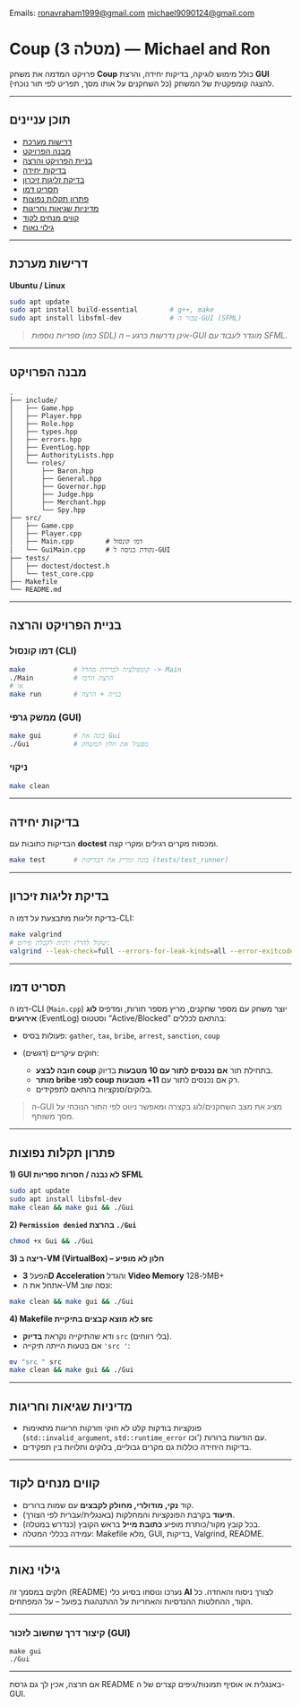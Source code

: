 Emails: ronavraham1999@gmail.com michael9090124@gmail.com

# Coup (מטלה 3) — Michael and Ron





פרויקט המדמה את משחק **Coup** כולל מימוש לוגיקה, בדיקות יחידה, והרצת **GUI** להצגה קומפקטית של המשחק (כל השחקנים על אותו מסך, תפריט לפי תור נוכחי).

---

## תוכן עניינים

* [דרישות מערכת](#דרישות-מערכת)
* [מבנה הפרויקט](#מבנה-הפרויקט)
* [בניית הפרויקט והרצה](#בניית-הפרויקט-והרצה)
* [בדיקות יחידה](#בדיקות-יחידה)
* [בדיקת זליגות זיכרון](#בדיקת-זליגות-זיכרון)
* [תסריט דמו](#תסריט-דמו)
* [פתרון תקלות נפוצות](#פתרון-תקלות-נפוצות)
* [מדיניות שגיאות וחריגות](#מדיניות-שגיאות-וחריגות)
* [קווים מנחים לקוד](#קווים-מנחים-לקוד)
* [גילוי נאות](#גילוי-נאות)

---

## דרישות מערכת

**Ubuntu / Linux**

```bash
sudo apt update
sudo apt install build-essential        # g++, make
sudo apt install libsfml-dev            # עבור ה-GUI (SFML)
```

> *ספריות נוספות (כמו SDL) אינן נדרשות כרגע – ה-GUI מוגדר לעבוד עם SFML.*

---

## מבנה הפרויקט

```
.
├── include/
│   ├── Game.hpp
│   ├── Player.hpp
│   ├── Role.hpp
│   ├── types.hpp
│   ├── errors.hpp
│   ├── EventLog.hpp
│   ├── AuthorityLists.hpp
│   └── roles/
│       ├── Baron.hpp
│       ├── General.hpp
│       ├── Governor.hpp
│       ├── Judge.hpp
│       ├── Merchant.hpp
│       └── Spy.hpp
├── src/
│   ├── Game.cpp
│   ├── Player.cpp
│   ├── Main.cpp        # דמו קונסול
│   └── GuiMain.cpp     # נקודת כניסה ל-GUI
├── tests/
│   ├── doctest/doctest.h
│   └── test_core.cpp
├── Makefile
└── README.md
```

---

## בניית הפרויקט והרצה

### דמו קונסול (CLI)

```bash
make            # קומפילציה לברירת מחדל -> Main
./Main          # הרצת הדמו
# או
make run        # בנייה + הרצה
```

### ממשק גרפי (GUI)

```bash
make gui        # בונה את Gui
./Gui           # מפעיל את חלון המשחק
```

### ניקוי

```bash
make clean
```

---

## בדיקות יחידה

הבדיקות כתובות עם **doctest** ומכסות מקרים רגילים ומקרי קצה.

```bash
make test       # בונה ומריץ את הבדיקות (tests/test_runner)
```

---

## בדיקת זליגות זיכרון

בדיקת זליגות מתבצעת על דמו ה-CLI:

```bash
make valgrind
# שקול להריץ ידנית לקבלת פירוט:
valgrind --leak-check=full --errors-for-leak-kinds=all --error-exitcode=1 ./Main
```

---

## תסריט דמו

דמו ה-CLI (`Main.cpp`) יוצר משחק עם מספר שחקנים, מריץ מספר תורות, ומדפיס **לוג אירועים** (EventLog) וסטטוס “Active/Blocked” בהתאם לכללים:

* פעולות בסיס: `gather`, `tax`, `bribe`, `arrest`, `sanction`, `coup`
* חוקים עיקריים (דגשים):

  * **חובה לבצע coup** בתחילת תור **אם נכנסים לתור עם 10 מטבעות** בדיוק.
  * **מותר bribe לפני coup** רק אם נכנסים לתור עם **11+ מטבעות**.
  * בלוקים/סנקציות בהתאם לתפקידים.

> ה-GUI מציג את מצב השחקנים/לוג בקצרה ומאפשר ניווט לפי התור הנוכחי על מסך משותף.

---

## פתרון תקלות נפוצות

**1) GUI לא נבנה / חסרות ספריות SFML**

```bash
sudo apt update
sudo apt install libsfml-dev
make clean && make gui && ./Gui
```

**2) `Permission denied` בהרצת `./Gui`**

```bash
chmod +x Gui && ./Gui
```

**3) ריצה ב-VM (VirtualBox) – חלון לא מופיע**

* הפעל **3D Acceleration** והגדל **Video Memory** ל-128MB+
* אתחל את ה-VM ונסה שוב:

```bash
make clean && make gui && ./Gui
```

**4) Makefile לא מוצא קבצים בתיקיית src**

* ודא שהתיקייה נקראת **בדיוק** `src` (בלי רווחים).
* אם בטעות הייתה תיקייה `'src '`:

```bash
mv "src " src
make clean && make gui && ./Gui
```

---

## מדיניות שגיאות וחריגות

* פונקציות בודקות קלט לא חוקי וזורקות חריגות מתאימות (`std::invalid_argument`, `std::runtime_error` וכו') עם הודעות ברורות.
* בדיקות היחידה כוללות גם מקרים גבוליים, בלוקים ותלויות בין תפקידים.

---

## קווים מנחים לקוד

* קוד **נקי, מודולרי, מחולק לקבצים** עם שמות ברורים.
* **תיעוד** בקרבת הפונקציות והמחלקות (באנגלית/עברית לפי הצורך).
* בכל קובץ מקור/כותרת מופיע **כתובת מייל** בראש הקובץ (כנדרש במטלה).
* עמידה בכללי המטלה: Makefile מלא, GUI, בדיקות, Valgrind, README.

---

## גילוי נאות

חלקים במסמך זה (README) נערכו ונוסחו בסיוע כלי **AI** לצורך ניסוח והאחדה.
כל הקוד, ההחלטות ההנדסיות והאחריות על ההתנהגות בפועל – על המפתחים.

---

### קיצור דרך שחשוב לזכור (GUI)

```
make gui
./Gui
```

---

אם תרצה, אכין לך גם גרסת README באנגלית או אוסיף תמונות/גיפים קצרים של ה-GUI.
